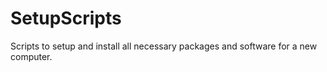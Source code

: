# SetupScripts
Scripts to setup and install all necessary packages and software for a new computer.
